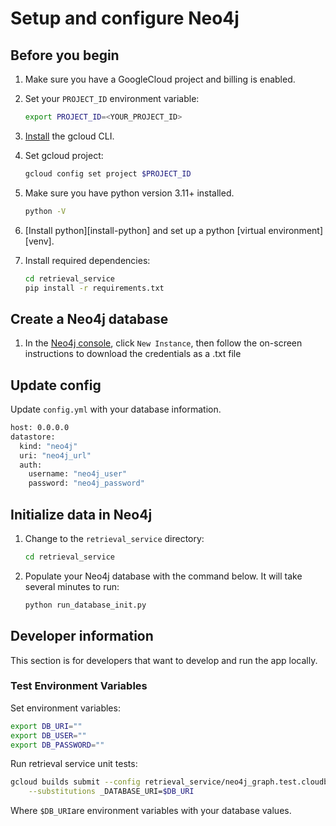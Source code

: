 # Setup and configure Neo4j

## Before you begin

1. Make sure you have a GoogleCloud project and billing is enabled.

1. Set your `PROJECT_ID` environment variable:

    ```bash
    export PROJECT_ID=<YOUR_PROJECT_ID>
    ```

1. [Install](https://cloud.google.com/sdk/docs/install) the gcloud CLI.

1. Set gcloud project:

    ```bash
    gcloud config set project $PROJECT_ID
    ```

1. Make sure you have python version 3.11+ installed.

    ```bash
    python -V
    ```

1. [Install python][install-python] and set up a python [virtual environment][venv].

1. Install required dependencies:
    ```bash
    cd retrieval_service
    pip install -r requirements.txt
    ```

## Create a Neo4j database

1. In the [Neo4j console](https://console.neo4j.io/?product=aura-db&_gl=1*mpkyd1*_ga*NzM2MTEwNTQ4LjE3MTk1MDkyNTA.*_ga_DZP8Z65KK4*MTcyMjYyNzYyOC41OC4xLjE3MjI2MzQyODMuMC4wLjA.*_gcl_aw*R0NMLjE3MjI1NTA5NTcuQ2p3S0NBanc1S3kxQmhBZ0Vpd0E1akd1anR2c0FLbVdqVXB3SXNHTE5VQkEzcjh4Zm9WSjk5ZkdXdnl1UEM4bHI4YmZGSUVmMkM4NTF4b0NVOHNRQXZEX0J3RQ..*_gcl_au*MTY0NDkyNTM4OS4xNzE5NTA5MjUwLjE4NjQyNTUxNDguMTcyMTM3NDE3NS4xNzIxMzc0MTc0*_ga_DL38Q8KGQC*MTcyMjYyNzYyOC41Mi4xLjE3MjI2MzQyODMuMC4wLjA.), click `New Instance`, then follow the on-screen instructions to download the credentials as a .txt file

## Update config

Update `config.yml` with your database information.

```bash
host: 0.0.0.0
datastore:
  kind: "neo4j"
  uri: "neo4j_url"
  auth:
    username: "neo4j_user"
    password: "neo4j_password"
```


## Initialize data in Neo4j

1. Change to the `retrieval_service` directory:

    ```bash
    cd retrieval_service
    ```

2. Populate your Neo4j database with the command below. It will take several minutes to run:

    ```bash
    python run_database_init.py
    ```

## Developer information

This section is for developers that want to develop and run the app locally.

### Test Environment Variables

Set environment variables:

```bash
export DB_URI=""
export DB_USER=""
export DB_PASSWORD=""
```

Run retrieval service unit tests:

```bash
gcloud builds submit --config retrieval_service/neo4j_graph.test.cloudbuild.yaml \
    --substitutions _DATABASE_URI=$DB_URI
```

Where `$DB_URI`are environment variables with your database values.

